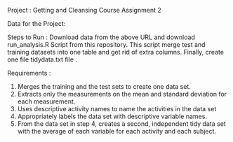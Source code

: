 
Project : Getting and Cleansing Course Assignment 2 

Data for the Project: 

Steps to Run : Download data from the above URL and download run_analysis.R Script from this repository. This script merge test and training datasets into one table and get rid of extra columns. Finally, create one file tidydata.txt file .

Requirements :
1. Merges the training and the test sets to create one data set.
2. Extracts only the measurements on the mean and standard deviation for each measurement. 
3. Uses descriptive activity names to name the activities in the data set
4. Appropriately labels the data set with descriptive variable names. 
5. From the data set in step 4, creates a second, independent tidy data set with the average of each variable for each activity and each subject.





